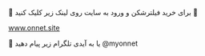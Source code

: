 🔴 برای خرید فیلترشکن و ورود به سایت روی لینک زیر کلیک کنید 🚀

www.onnet.site


🔵 یا به آیدی تلگرام زیر پیام دهید 
@myonnet
